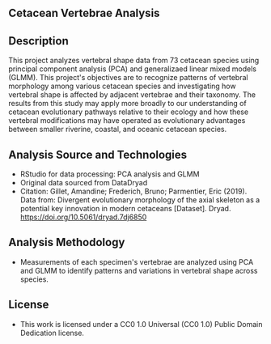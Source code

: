 Cetacean Vertebrae Analysis
--
Description
-
This project analyzes vertebral shape data from 73 cetacean species using principal component analysis (PCA) and generalizaed linear mixed models (GLMM). This project's objectives are to recognize patterns of vertebral morphology among various cetacean species and investigating how vertebral shape is affected by adjacent vertebrae and their taxonomy. The results from this study may apply more broadly to our understanding of cetacean evolutionary pathways relative to their ecology and how these vertebral modifications may have operated as evolutionary advantages between smaller riverine, coastal, and oceanic cetacean species. 

 Analysis Source and Technologies
 -
 - RStudio for data processing: PCA analysis and GLMM
 - Original data sourced from DataDryad
 - Citation: Gillet, Amandine; Frederich, Bruno; Parmentier, Eric (2019). Data from: Divergent evolutionary morphology of the axial skeleton as a potential key innovation in modern cetaceans [Dataset]. Dryad. https://doi.org/10.5061/dryad.7dj6850

Analysis Methodology
-
- Measurements of each specimen's vertebrae are analyzed using PCA and GLMM to identify patterns and variations in vertebral shape across species.

License
-
- This work is licensed under a CC0 1.0 Universal (CC0 1.0) Public Domain Dedication license. 

